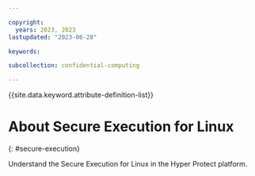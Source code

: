 ```yaml
---

copyright:
  years: 2023, 2023
lastupdated: "2023-06-28"

keywords: 

subcollection: confidential-computing

---
```


{{site.data.keyword.attribute-definition-list}}

# About Secure Execution for Linux
{: #secure-execution}

Understand the Secure Execution for Linux in the Hyper Protect platform.

